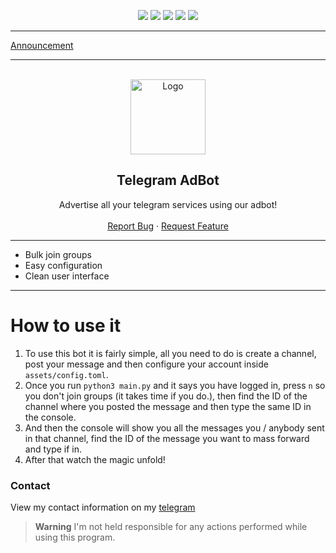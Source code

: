 <div id="top"></div>
<p align="center">
  <img src="https://img.shields.io/github/contributors/dropout1337/Telegram-AdBot.svg?style=for-the-badge"/>
  <img src="https://img.shields.io/github/forks/dropout1337/Telegram-AdBot.svg?style=for-the-badge"/>
  <img src="https://img.shields.io/github/stars/dropout1337/Telegram-AdBot.svg?style=for-the-badge"/>
  <img src="https://img.shields.io/github/issues/dropout1337/Telegram-AdBot.svg?style=for-the-badge"/>
  <img src="https://img.shields.io/github/license/dropout1337/Telegram-AdBot.svg?style=for-the-badge"/>
</p>
  
---------------------------------------

[Announcement](https://placid-screen-129109.framer.app/)

---------------------------------------
  
<br/>
<div align="center">
  <a href="https://github.com/denzelxrt/Telegram-AdBot">
    <img src="https://upload.wikimedia.org/wikipedia/commons/thumb/8/82/Telegram_logo.svg/2048px-Telegram_logo.svg.png" alt="Logo" width="120" height="120">
  </a>
  
  <h2 align="center">Telegram AdBot</h3>

  <p align="center">
    Advertise all your telegram services using our adbot!
    <br />
    <br />
    <a href="https://github.com/denzelxrt/Telegram-AdBot/issues">Report Bug</a>
    ·
    <a href="https://github.com/denzelxrt/Telegram-AdBot/issues">Request Feature</a>
  </p>
</div>

---------------------------------------

* Bulk join groups
* Easy configuration
* Clean user interface

---------------------------------------

# How to use it
1) To use this bot it is fairly simple, all you need to do is create a channel, post your message and then configure your account inside `assets/config.toml`.<br>
2) Once you run `python3 main.py` and it says you have logged in, press `n` so you don't join groups (it takes time if you do.), then find the ID of the channel where you posted the message and then type the same ID in the console.<br>
3) And then the console will show you all the messages you / anybody sent in that channel, find the ID of the message you want to mass forward and type if in.<br>
4) After that watch the magic unfold!

### Contact
View my contact information on my [telegram](https://t.me/massfire)

> **Warning**
> I'm not held responsible for any actions performed while using this program.
